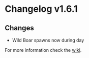 # Changelog v1.6.1

## Changes
- Wild Boar spawns now during day

For more information check the [wiki](https://www.nemonotfound.com/minecraft-mods/nemos-creatures).
